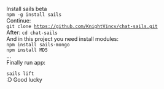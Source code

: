 Install sails beta<br/>
<code>npm -g install sails</code><br/>
Continue:<br>
<code>git clone https://github.com/KnightVincv/chat-sails.git</code><br/>
After:
<code>cd chat-sails</code><br/>
And in this project you need install modules:<br/>
<code>npm install sails-mongo</code>
<br/>
<code>npm install MD5</code><br/>
...
<br/>
Finally run app:</br>
<code>
sails lift</code><br>
:D
Good lucky
